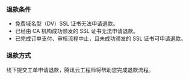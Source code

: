 ### 退款条件

- 免费域名型（DV）SSL 证书无法申请退款。
- 已经由 CA 机构成功颁发的 SSL 证书无法申请退款。
- 已完成订单支付、审核流程中止，且未成功颁发的 SSL 证书可申请退款。

### 退款方式

线下提交工单申请退款，腾讯云工程师将帮助您完成退款流程。
